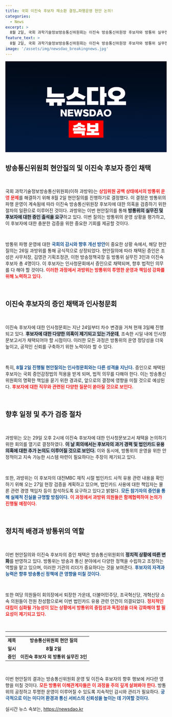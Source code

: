 ```yaml
---
title: 국회 이진숙 후보자 재소환 결정…파행운영 현안 논의!
categories:
  - News
excerpt: >
  8월 2일, 국회 과학기술정보방송통신위원회는 이진숙 방송통신위원장 후보자와 방통위 실무진 3인을 증인으로 채택해 이들의 의혹을 검증하는 현안질의를 진행한다. 이번 질의에서 방송통신위의 파행 운영과 후보자의 의혹이 밝혀질까?
feature_text: >
  8월 2일, 국회 과학기술정보방송통신위원회는 이진숙 방송통신위원장 후보자와 방통위 실무진 3인을 증인으로 채택해 이들의 의혹을 검증하는 현안질의를 진행한다. 이번 질의에서 방송통신위의 파행 운영과 후보자의 의혹이 밝혀질까?
image: '/assets/img/newsdao_breakingnews.jpg'
---
```


<p><img src="/assets/img/newsdao_breakingnews.jpg" alt="firstkoreanews 속보" /></p>

<h2 data-ke-size="size26">방송통신위원회 현안질의 및 이진숙 후보자 증인 채택</h2>

<p data-ke-size="size16">&nbsp;</p>

<p data-ke-size="size16">국회 과학기술정보방송통신위원회(이하 과방위)는 <b><span style="color: #ee2323;">상임위원 공백 상태에서의 방통위 운영 문제</span></b>를 해결하기 위해 8월 2일 현안질의를 진행하기로 결정했다. 이 결정은 방통위의 파행 운영이 계속됨에 따라 이진숙 방송통신위원장 후보자에 대한 의혹을 검증하기 위한 절차의 일환으로 이루어진 것이다. 과방위는 이번 현안질의를 통해 <b><span style="background-color: #21538527;">방통위의 실무진 및 후보자에 대한 증인 출석을 요구</span></b>하고 있다. 이번 질의는 방통위의 운영 상황을 평가하고, 이 후보자에 대한 충분한 검증을 위한 중요한 기회를 제공할 것이다.</p>

<p data-ke-size="size16">&nbsp;</p>

<p data-ke-size="size16">방통위 파행 운영에 대한 <b><span style="color: #1a5490;">국회의 감시와 향후 개선 방안</span></b>이 중요한 상황 속에서, 해당 현안질의는 26일 과방위를 통해 공식적으로 상정되었다. 현안질의에 따라 채택된 증인은 조성은 사무처장, 김영관 기획조정관, 이헌 방송정책국장 등 방통위 실무진 3인과 이진숙 후보자 총 4명이다. 이 후보자는 인사청문회에서 증인으로 채택되며, 향후 법적인 의무를 다 해야 할 것이다. <b><span style="color: #ee2323;">이러한 과정에서 과방위는 방통위의 투명한 운영과 책임성 강화를 위해 노력하고 있다.</span></b></p>

<p data-ke-size="size16">&nbsp;</p>

<h2 data-ke-size="size26">이진숙 후보자의 증인 채택과 인사청문회</h2>

<p data-ke-size="size16">&nbsp;</p>

<p data-ke-size="size16">이진숙 후보자에 대한 인사청문회는 지난 24일부터 차수 변경을 거쳐 현재 3일째 진행되고 있다. <b><span style="background-color: #21538527;">후보자에 대한 다양한 의혹이 제기되고 있는 가운데</span></b>, 조속한 시일 내에 인사청문보고서가 채택되어야 할 시점이다. 이러한 모든 과정은 방통위의 운영 정당성을 더욱 높이고, 공적인 신뢰를 구축하기 위한 노력이라 할 수 있다.</p>

<p data-ke-size="size16">&nbsp;</p>

<p data-ke-size="size16">특히, <b><span style="color: #1a5490;">8월 2일 진행될 현안질의는 인사청문회와는 다른 성격을 지닌다.</span></b> 증인으로 채택된 후보자는 국회 증언감정법의 적용을 받게 되며, 법적 의무를 다해야 한다. 이는 방송통신위원회의 명확한 책임을 묻기 위한 경과로, 앞으로의 결정에 영향을 미칠 것으로 예상된다. <b><span style="color: #ee2323;">후보자에 대한 직무와 관련된 다양한 질문이 쏟아질 것으로 보인다.</span></b></p>

<p data-ke-size="size16">&nbsp;</p>

<h2 data-ke-size="size26">향후 일정 및 추가 검증 절차</h2>

<p data-ke-size="size16">&nbsp;</p>

<p data-ke-size="size16">과방위는 오는 29일 오후 2시에 이진숙 후보자에 대한 인사청문보고서 채택을 논의하기 위한 회의를 열기로 결정하였다. <b><span style="background-color: #21538527;">이 날 회의에서는 후보자의 과거 경력 및 법인카드 유용 의혹에 대한 추가 논의도 이루어질 것으로 보인다.</span></b> 이와 동시에, 방통위의 운영을 위한 안정적이고 지속 가능한 시스템 마련이 필요하다는 주장이 제기되고 있다.</p>

<p data-ke-size="size16">&nbsp;</p>

<p data-ke-size="size16">또한, 과방위는 이 후보자의 대전MBC 재직 시절 법인카드 사적 유용 관련 내용을 확인하기 위해 오는 27일 현장 검증을 계획하고 있으며, 법인카드 사용에 대한 책임자는 물론 관련 경영 책임자 등이 참석하도록 요구하고 있다고 밝혔다. <b><span style="color: #1a5490;">모든 참가자의 증언을 통해 실체적 진실을 규명할 방침이다.</span></b> <b><span style="color: #ee2323;">이 과정에서 과방위 의원들은 함께협력하여 논의가 진행될 예정이다.</span></b></p>

<p data-ke-size="size16">&nbsp;</p>

<h2 data-ke-size="size26">정치적 배경과 방통위의 역할</h2>

<p data-ke-size="size16">&nbsp;</p>

<p data-ke-size="size16">이번 현안질의와 이진숙 후보자의 증인 채택은 방송통신위원회의 <b><span style="background-color: #21538527;">정치적 상황에 따른 변화</span></b>를 반영하고 있다. 방통위는 방송과 통신 분야에서 다양한 정책을 수립하고 조정하는 역할을 맡고 있으며, 이러한 기관의 리더가 중요하다는 것을 보여준다. <b><span style="color: #1a5490;">후보자의 자격과 능력은 향후 방송통신 정책에 큰 영향을 미칠 것이다.</span></b></p>

<p data-ke-size="size16">&nbsp;</p>

<p data-ke-size="size16">또한 여당 의원들이 회의장에서 퇴장한 가운데, 더불어민주당, 조국혁신당, 개혁신당 소속 의원들이 전원 찬성함으로써 이번 법인카드 유용 관련 안건이 의결되었다. <b><span style="color: #ee2323;">정치적인 대립이 심화될 가능성이 있는 상황에서 방통위의 중립성과 독립성을 더욱 강화해야 할 필요성이 제기되고 있다.</span></b></p>

<p data-ke-size="size16">&nbsp;</p>

<hr>

<table style="width: 100%; border-collapse: collapse;">
    <tbody>
        <tr>
            <td style="text-align: center; height: 17px;"><b>제목</b></td>
            <td style="text-align: center; height: 17px;"><b>방송통신위원회 현안 질의</b></td>
        </tr>
        <tr>
            <td style="text-align: center; height: 17px;"><b>일시</b></td>
            <td style="text-align: center; height: 17px;"><b>8월 2일</b></td>
        </tr>
        <tr>
            <td style="text-align: center; height: 17px;"><b>증인</b></td>
            <td style="text-align: center; height: 17px;"><b>이진숙 후보자 외 방통위 실무진 3인</b></td>
        </tr>
    </tbody>
</table>

<p data-ke-size="size16">&nbsp;</p>

<p data-ke-size="size16">이번 현안질의 결과는 방송통신위원회 운영 및 이진숙 후보자의 향후 행보에 커다란 영향을 미칠 것이다. <b><span style="color: #ee2323;">모든 방통위 이해관계자들은 이 과정을 주의 깊게 살펴봐야 한다.</span></b> 방통위의 공정하고 투명한 운영이 이루어질 수 있도록 지속적인 감시와 관리가 필요하다. <b><span style="color: #1a5490;">궁극적으로 이는 미디어 환경과 통신 서비스의 신뢰성을 높이는 데 기여할 것이다.</span></b></p>
실시간 뉴스 속보는, <a href="https://newsdao.kr" rel="dofollow">https://newsdao.kr</a>


